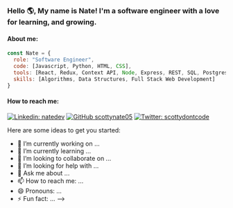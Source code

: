 ### Hello 🌎, My name is Nate! I'm a software engineer with a love for learning, and growing.

#### About me:
```javascript
const Nate = {
  role: "Software Engineer",
  code: [Javascript, Python, HTML, CSS],
  tools: [React, Redux, Context API, Node, Express, REST, SQL, Postgres, Jest, Unit Testing, End to End Testing],
  skills: [Algorithms, Data Structures, Full Stack Web Development]
}
```

#### How to reach me:
[![Linkedin: natedev](https://img.shields.io/badge/-natedev-blue?style=flat-square&logo=Linkedin&logoColor=white&link=https://www.linkedin.com/in/natedev/)](https://www.linkedin.com/in/natedev/)
[![GitHub scottynate05](https://img.shields.io/github/followers/scottynate05?label=github&style=social)](https://github.com/scottynate05)
[![Twitter: scottydontcode](https://img.shields.io/twitter/follow/scottydontcode?style=social)](https://twitter.com/scottydontcode)


Here are some ideas to get you started:

- 🔭 I’m currently working on ...
- 🌱 I’m currently learning ...
- 👯 I’m looking to collaborate on ...
- 🤔 I’m looking for help with ...
- 💬 Ask me about ...
- 📫 How to reach me: ...
- 😄 Pronouns: ...
- ⚡ Fun fact: ...
-->
